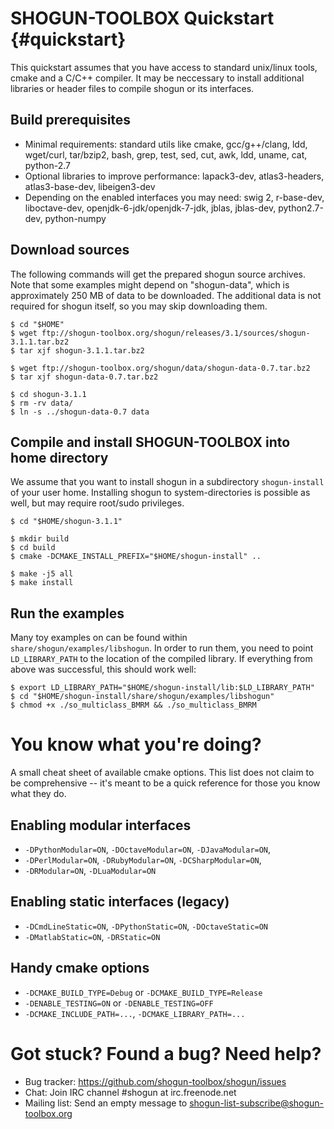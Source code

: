 SHOGUN-TOOLBOX Quickstart   {#quickstart}
=========================

This quickstart assumes that you have access to standard unix/linux tools,
cmake and a C/C++ compiler.  It may be neccessary to install additional
libraries or header files to compile shogun or its interfaces.

## Build prerequisites

* Minimal requirements: standard utils like cmake, gcc/g++/clang, ldd,
  wget/curl, tar/bzip2, bash, grep, test, sed, cut, awk, ldd, uname, cat,
  python-2.7
* Optional libraries to improve performance: lapack3-dev, atlas3-headers,
  atlas3-base-dev, libeigen3-dev
* Depending on the enabled interfaces you may need: swig 2, r-base-dev,
  liboctave-dev, openjdk-6-jdk/openjdk-7-jdk, jblas, jblas-dev,
  python2.7-dev, python-numpy

## Download sources

The following commands will get the prepared shogun source archives.  Note
that some examples might depend on "shogun-data", which is approximately
250 MB of data to be downloaded.  The additional data is not required for
shogun itself, so you may skip downloading them.

	$ cd "$HOME"
	$ wget ftp://shogun-toolbox.org/shogun/releases/3.1/sources/shogun-3.1.1.tar.bz2
	$ tar xjf shogun-3.1.1.tar.bz2

	$ wget ftp://shogun-toolbox.org/shogun/data/shogun-data-0.7.tar.bz2
	$ tar xjf shogun-data-0.7.tar.bz2

	$ cd shogun-3.1.1
	$ rm -rv data/
	$ ln -s ../shogun-data-0.7 data

## Compile and install SHOGUN-TOOLBOX into home directory

We assume that you want to install shogun in a subdirectory `shogun-install` of
your user home.  Installing shogun to system-directories is possible as well,
but may require root/sudo privileges.

	$ cd "$HOME/shogun-3.1.1"

	$ mkdir build
	$ cd build
	$ cmake -DCMAKE_INSTALL_PREFIX="$HOME/shogun-install" ..

	$ make -j5 all
	$ make install

## Run the examples

Many toy examples on can be found within `share/shogun/examples/libshogun`.
In order to run them, you need to point `LD_LIBRARY_PATH` to the location
of the compiled library.  If everything from above was successful, this
should work well:

	$ export LD_LIBRARY_PATH="$HOME/shogun-install/lib:$LD_LIBRARY_PATH"
	$ cd "$HOME/shogun-install/share/shogun/examples/libshogun"
	$ chmod +x ./so_multiclass_BMRM && ./so_multiclass_BMRM

# You know what you're doing?

A small cheat sheet of available cmake options.  This list does not
claim to be comprehensive -- it's meant to be a quick reference for
those you know what they do.

## Enabling modular interfaces
* `-DPythonModular=ON`, `-DOctaveModular=ON`, `-DJavaModular=ON`,
* `-DPerlModular=ON`, `-DRubyModular=ON`, `-DCSharpModular=ON`,
* `-DRModular=ON`, `-DLuaModular=ON`

## Enabling static interfaces (legacy)
* `-DCmdLineStatic=ON`, `-DPythonStatic=ON`, `-DOctaveStatic=ON`
* `-DMatlabStatic=ON`, `-DRStatic=ON`

## Handy cmake options
* `-DCMAKE_BUILD_TYPE=Debug` or `-DCMAKE_BUILD_TYPE=Release`
* `-DENABLE_TESTING=ON` or `-DENABLE_TESTING=OFF`
* `-DCMAKE_INCLUDE_PATH=...`, `-DCMAKE_LIBRARY_PATH=...`

# Got stuck? Found a bug? Need help?

* Bug tracker: https://github.com/shogun-toolbox/shogun/issues
* Chat: Join IRC channel #shogun at irc.freenode.net
* Mailing list: Send an empty message to shogun-list-subscribe@shogun-toolbox.org
